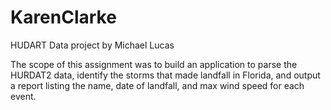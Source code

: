 # KarenClarke
HUDART Data project by Michael Lucas

The scope of this assignment was to build an application to parse the HURDAT2 data, identify
the storms that made landfall in Florida, and output a report listing the name, date of landfall, and max
wind speed for each event. 
